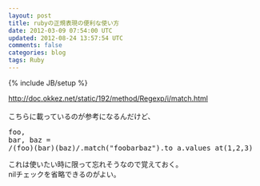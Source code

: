```yaml
---
layout: post
title: rubyの正規表現の便利な使い方
date: 2012-03-09 07:54:00 UTC
updated: 2012-08-24 13:57:54 UTC
comments: false
categories: blog
tags: Ruby
---
```

{% include JB/setup %}

<a href="http://doc.okkez.net/static/192/method/Regexp/i/match.html">http://doc.okkez.net/static/192/method/Regexp/i/match.html</a><br /><br />こちらに載っているのが参考になるんだけど、<br /><pre class="brush:ruby">foo, bar, baz = /(foo)(bar)(baz)/.match("foobarbaz").to_a.values_at(1,2,3)<br /></pre>これは使いたい時に限って忘れそうなので覚えておく。<br />nilチェックを省略できるのがよい。